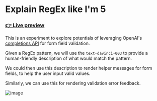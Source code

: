 # Explain RegEx like I'm 5 

### [👉 Live preview](https://eli5-regex.vercel.app/)

This is an experiment to explore potentials of leveraging OpenAI's [completions API](https://platform.openai.com/docs/api-reference/completions) for form field validation.

Given a RegEx pattern, we will use the `text-davinci-003` to provide a human-friendly description of what would match the pattern.

We could then use this description to render helper messages for form fields, to help the user input valid values.

Similarly, we can use this for rendering validation error feedback.

![image](https://user-images.githubusercontent.com/17537040/224508912-e553dcef-77a4-429a-9fdd-9b1655c46a1f.png)



